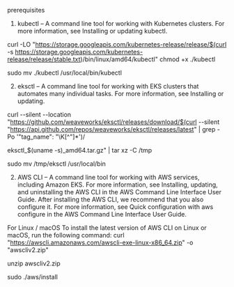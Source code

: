 prerequisites


1. kubectl – A command line tool for working with Kubernetes clusters. For more information, see Installing or updating kubectl.

curl -LO "https://storage.googleapis.com/kubernetes-release/release/$(curl -s https://storage.googleapis.com/kubernetes-release/release/stable.txt)/bin/linux/amd64/kubectl"
chmod +x ./kubectl

sudo mv ./kubectl /usr/local/bin/kubectl


2. eksctl – A command line tool for working with EKS clusters that automates many individual tasks. For more information, see Installing or updating.

curl --silent --location "https://github.com/weaveworks/eksctl/releases/download/$(curl --silent "https://api.github.com/repos/weaveworks/eksctl/releases/latest" | grep -Po '"tag_name": "\K[^"]*')/

eksctl_$(uname -s)_amd64.tar.gz" | tar xz -C /tmp

sudo mv /tmp/eksctl /usr/local/bin


2. AWS CLI – A command line tool for working with AWS services, including Amazon EKS. For more information, see Installing, updating, and uninstalling the AWS CLI in the AWS Command Line Interface User Guide. After installing the AWS CLI, we recommend that you also configure it. For more information, see Quick configuration with aws configure in the AWS Command Line Interface User Guide.

For Linux / macOS To install the latest version of AWS CLI on Linux or macOS, run the following command:
curl "https://awscli.amazonaws.com/awscli-exe-linux-x86_64.zip" -o "awscliv2.zip"

unzip awscliv2.zip

sudo ./aws/install
